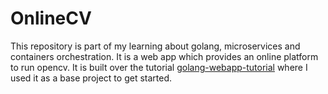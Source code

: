 # OnlineCV

This repository is part of my learning about golang, microservices and containers orchestration. It is a web app which provides an online platform to run opencv. It is built over the tutorial [golang-webapp-tutorial](https://github.com/mfs409/golang-webapp-tutorial) where I used it as a base project to get started.



